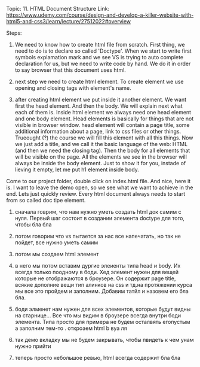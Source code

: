 Topic: 11. HTML Document Structure
Link: https://www.udemy.com/course/design-and-develop-a-killer-website-with-html5-and-css3/learn/lecture/27512022#overview

Steps: 

1) We need to know how to create html file from scratch. First thing, we need to do  is to declare so called 'Doctype'. When we start to write first symbols explamation mark and we see VS is trying to auto complete declaration for us, but we need to write code by hand. We do it in order to say browser that this document uses html.

2) next step we need to create html element. To create element we use opening and closing tags with element's name. 

3) after creating html element we put inside it another element. We want first the head element. And then the body. We will explain next what each of them is. Inside html element we always need one head element and one body element. Head elements is basically for things that are not visible in browser window. head element will contain a page title, some additional information about a page, link to css files or other things. Trueought (?) the course we will fill this element with all this things. Now we just add a title, and we call it the basic language of the web: HTML (and then we need the closing tag). Then the body for all elements that will be visible on the page. All the elements we see in the browser will always be inside the body element. Just to show it for you, instade of lieving it empty, let me put h1 element inside body. 


Come to our project folder, double click on index.html file. And nice, here it is. I want to leave the demo open, so we see what we want to achieve in the end. Lets just quickly review. Every html document always needs to start from so called doc tipe element.





1) сначала говрим, что нам нужно уметь создать html док самим с нуля. Первый шаг состоит в создании элемента doctype для того, чтобы бла бла

2) потом говорим что vs пытается за нас все напечатать, но так не пойдет, все нужно уметь самим 
3) потом мы создаем html элемент

4) в него мы потом вставим дургие элеиенты типа head и body. Их всегда только поодному в боди. Хед элемент нужен для вещей которые не отображаются в броузере. Он содержит page title, всякие дополние вещи тип алинков на css и тд.на протяжении курса мы все это пройдем и заполним. Добавим татйл и назовем его бла бла.

5) боди элменет нам нужен для всех элементов, которые будут видны на старнице... Все что мы видим в броузере всегда внутри боди элемента. Типа просто для примера не будем осталвять егопустым а заполним тем-то . откроаем html b вуа ля

6) так демо вкладку мы не будем закрывать, чтобы пвидеть к чем унам нужно прийти 
7) теперь просто небольшое ревью, html всегда содержит бла бла






